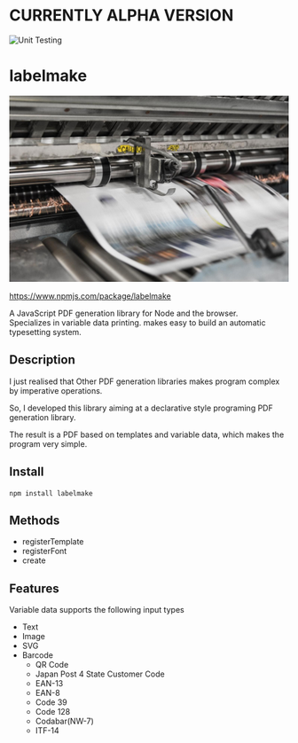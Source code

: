 # CURRENTLY ALPHA VERSION 

![Unit Testing](https://github.com/hand-dot/labelmake/workflows/Unit%20Testing/badge.svg)
# labelmake
![bank-phrom-Tzm3Oyu_6sk-unsplash](./assets/top.jpg)

https://www.npmjs.com/package/labelmake

A JavaScript PDF generation library for Node and the browser.  
Specializes in variable data printing. makes easy to build an automatic typesetting system.

## Description

I just realised that Other PDF generation libraries makes program complex by imperative operations.

So, I developed this library aiming at a declarative style programing PDF generation library.

The result is a PDF based on templates and variable data, which makes the program very simple.

## Install

```
npm install labelmake
```


## Methods

- registerTemplate
- registerFont
- create

## Features

Variable data supports the following input types

- Text
- Image
- SVG
- Barcode
  - QR Code
  - Japan Post 4 State Customer Code
  - EAN-13
  - EAN-8
  - Code 39
  - Code 128
  - Codabar(NW-7)
  - ITF-14
